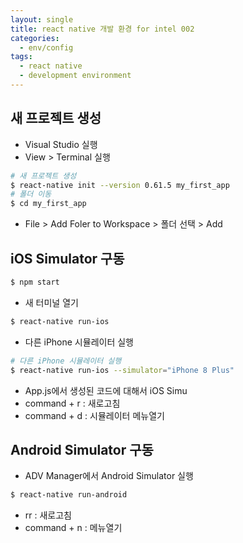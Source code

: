 ```yaml
---
layout: single
title: react native 개발 환경 for intel 002
categories: 
  - env/config
tags: 
  - react native
  - development environment
---
```


## 새 프로젝트 생성

- Visual Studio 실행
- View > Terminal 실행

~~~bash
# 새 프로젝트 생성
$ react-native init --version 0.61.5 my_first_app
# 폴더 이동
$ cd my_first_app
~~~

- File > Add Foler to Workspace > 폴더 선택 > Add

## iOS Simulator 구동

~~~bash
$ npm start
~~~

- 새 터미널 열기

~~~bash
$ react-native run-ios
~~~

- 다른 iPhone 시뮬레이터 실행

~~~bash
# 다른 iPhone 시뮬레이터 실행
$ react-native run-ios --simulator="iPhone 8 Plus"
~~~

- App.js에서 생성된 코드에 대해서 iOS Simu
- command + r : 새로고침
- command + d : 시뮬레이터 메뉴열기

## Android Simulator 구동

- ADV Manager에서 Android Simulator 실행

~~~bash
$ react-native run-android
~~~

- rr : 새로고침
- command + n : 메뉴열기
